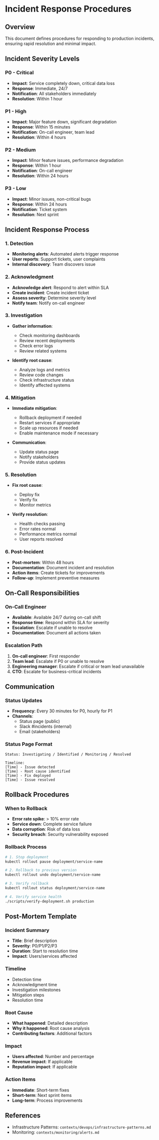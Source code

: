 # Incident Response Procedures

## Overview

This document defines procedures for responding to production incidents, ensuring rapid resolution and minimal impact.

## Incident Severity Levels

### P0 - Critical

- **Impact**: Service completely down, critical data loss
- **Response**: Immediate, 24/7
- **Notification**: All stakeholders immediately
- **Resolution**: Within 1 hour

### P1 - High

- **Impact**: Major feature down, significant degradation
- **Response**: Within 15 minutes
- **Notification**: On-call engineer, team lead
- **Resolution**: Within 4 hours

### P2 - Medium

- **Impact**: Minor feature issues, performance degradation
- **Response**: Within 1 hour
- **Notification**: On-call engineer
- **Resolution**: Within 24 hours

### P3 - Low

- **Impact**: Minor issues, non-critical bugs
- **Response**: Within 24 hours
- **Notification**: Ticket system
- **Resolution**: Next sprint

## Incident Response Process

### 1. Detection

- **Monitoring alerts**: Automated alerts trigger response
- **User reports**: Support tickets, user complaints
- **Internal discovery**: Team discovers issue

### 2. Acknowledgment

- **Acknowledge alert**: Respond to alert within SLA
- **Create incident**: Create incident ticket
- **Assess severity**: Determine severity level
- **Notify team**: Notify on-call engineer

### 3. Investigation

- **Gather information**: 
  - Check monitoring dashboards
  - Review recent deployments
  - Check error logs
  - Review related systems

- **Identify root cause**:
  - Analyze logs and metrics
  - Review code changes
  - Check infrastructure status
  - Identify affected systems

### 4. Mitigation

- **Immediate mitigation**:
  - Rollback deployment if needed
  - Restart services if appropriate
  - Scale up resources if needed
  - Enable maintenance mode if necessary

- **Communication**:
  - Update status page
  - Notify stakeholders
  - Provide status updates

### 5. Resolution

- **Fix root cause**:
  - Deploy fix
  - Verify fix
  - Monitor metrics

- **Verify resolution**:
  - Health checks passing
  - Error rates normal
  - Performance metrics normal
  - User reports resolved

### 6. Post-Incident

- **Post-mortem**: Within 48 hours
- **Documentation**: Document incident and resolution
- **Action items**: Create tickets for improvements
- **Follow-up**: Implement preventive measures

## On-Call Responsibilities

### On-Call Engineer

- **Available**: Available 24/7 during on-call shift
- **Response time**: Respond within SLA for severity
- **Escalation**: Escalate if unable to resolve
- **Documentation**: Document all actions taken

### Escalation Path

1. **On-call engineer**: First responder
2. **Team lead**: Escalate if P0 or unable to resolve
3. **Engineering manager**: Escalate if critical or team lead unavailable
4. **CTO**: Escalate for business-critical incidents

## Communication

### Status Updates

- **Frequency**: Every 30 minutes for P0, hourly for P1
- **Channels**: 
  - Status page (public)
  - Slack #incidents (internal)
  - Email (stakeholders)

### Status Page Format

```
Status: Investigating / Identified / Monitoring / Resolved

Timeline:
[Time] - Issue detected
[Time] - Root cause identified
[Time] - Fix deployed
[Time] - Issue resolved
```

## Rollback Procedures

### When to Rollback

- **Error rate spike**: > 10% error rate
- **Service down**: Complete service failure
- **Data corruption**: Risk of data loss
- **Security breach**: Security vulnerability exposed

### Rollback Process

```bash
# 1. Stop deployment
kubectl rollout pause deployment/service-name

# 2. Rollback to previous version
kubectl rollout undo deployment/service-name

# 3. Verify rollback
kubectl rollout status deployment/service-name

# 4. Verify service health
./scripts/verify-deployment.sh production
```

## Post-Mortem Template

### Incident Summary

- **Title**: Brief description
- **Severity**: P0/P1/P2/P3
- **Duration**: Start to resolution time
- **Impact**: Users/services affected

### Timeline

- Detection time
- Acknowledgment time
- Investigation milestones
- Mitigation steps
- Resolution time

### Root Cause

- **What happened**: Detailed description
- **Why it happened**: Root cause analysis
- **Contributing factors**: Additional factors

### Impact

- **Users affected**: Number and percentage
- **Revenue impact**: If applicable
- **Reputation impact**: If applicable

### Action Items

- **Immediate**: Short-term fixes
- **Short-term**: Next sprint items
- **Long-term**: Process improvements

## References

- Infrastructure Patterns: `contexts/devops/infrastructure-patterns.md`
- Monitoring: `contexts/monitoring/alerts.md`

